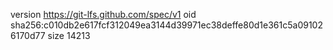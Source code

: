 version https://git-lfs.github.com/spec/v1
oid sha256:c010db2e617fcf312049ea3144d39971ec38deffe80d1e361c5a091026170d77
size 14213
